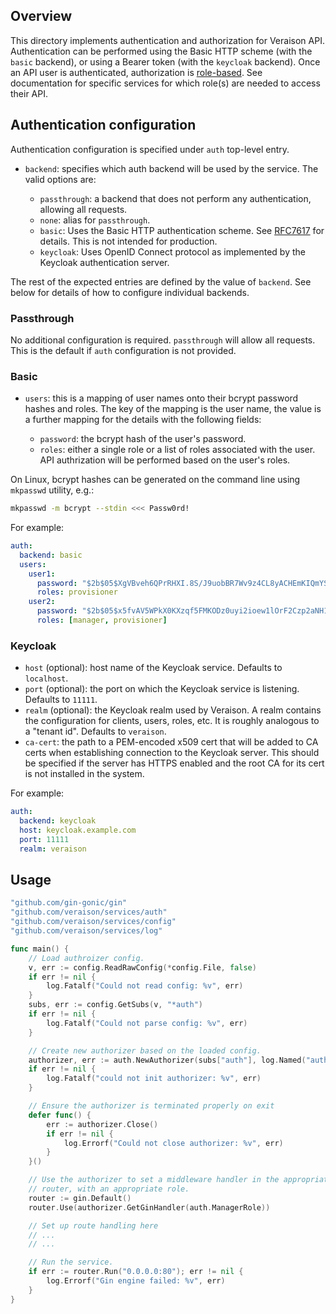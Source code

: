 ## Overview

This directory implements authentication and authorization for Veraison API.
Authentication can be performed using the Basic HTTP scheme (with the `basic`
backend), or using a Bearer token (with the `keycloak` backend). Once an API
user is authenticated, authorization is
[role-based](https://en.wikipedia.org/wiki/Role-based_access_control). See
documentation for specific services for which role(s) are needed to access
their API.

## Authentication configuration

Authentication configuration is specified under `auth` top-level entry.

- `backend`: specifies which auth backend will be used by the service. The
  valid options are:

  - `passthrough`: a backend that does not perform any authentication, allowing
    all requests.
  - `none`: alias for `passthrough`.
  - `basic`: Uses the Basic HTTP authentication scheme. See
    [RFC7617](https://datatracker.ietf.org/doc/html/rfc7617) for details. This
    is not intended for production.
  - `keycloak`: Uses OpenID Connect protocol as implemented by the Keycloak
    authentication server.

The rest of the expected entries are defined by the value of `backend`. See
below for details of how to configure individual backends.

### Passthrough

No additional configuration is required. `passthrough` will allow all requests.
This is the default if `auth` configuration is not provided.

### Basic

- `users`: this is a mapping of user names onto their bcrypt password hashes
  and roles. The key of the mapping is the user name, the value is a further
  mapping for the details with the following fields:

    - `password`: the bcrypt hash of the user's password.
    - `roles`: either a single role or a list of roles associated with the
      user. API authrization will be performed based on the user's roles.

On Linux, bcrypt hashes can be generated on the command line using `mkpasswd`
utility, e.g.:

```bash
mkpasswd -m bcrypt --stdin <<< Passw0rd!
```

For example:

```yaml
auth:
  backend: basic
  users:
    user1:
      password: "$2b$05$XgVBveh6QPrRHXI.8S/J9uobBR7Wv9z4CL8yACHEmKIQmYSSyKAqC" # Passw0rd!
      roles: provisioner
    user2:
      password: "$2b$05$x5fvAV5WPkX0KXzqf5FMKODz0uyi2ioew1lOrF2Czp2aNH1LQmhki" # @s3cr3t
      roles: [manager, provisioner]
```

### Keycloak

- `host` (optional): host name of the Keycloak service. Defaults to
  `localhost`.
- `port` (optional): the port on which the Keycloak service is listening.
  Defaults to `11111`.
- `realm` (optional): the Keycloak realm used by Veraison. A realm contains the
  configuration for clients, users, roles, etc. It is roughly analogous to a
  "tenant id". Defaults to `veraison`.
- `ca-cert`: the path to a PEM-encoded x509 cert that will be added to CA certs
  when establishing connection to the Keycloak server. This should be specified
  if the server has HTTPS enabled and the root CA for its cert is not installed
  in the system.

For example:

```yaml
auth:
  backend: keycloak
  host: keycloak.example.com
  port: 11111
  realm: veraison
```

## Usage

```go
"github.com/gin-gonic/gin"
"github.com/veraison/services/auth"
"github.com/veraison/services/config"
"github.com/veraison/services/log"

func main() {
    // Load authroizer config.
	v, err := config.ReadRawConfig(*config.File, false)
	if err != nil {
		log.Fatalf("Could not read config: %v", err)
	}
	subs, err := config.GetSubs(v, "*auth")
	if err != nil {
		log.Fatalf("Could not parse config: %v", err)
	}

    // Create new authorizer based on the loaded config.
	authorizer, err := auth.NewAuthorizer(subs["auth"], log.Named("auth"))
	if err != nil {
		log.Fatalf("could not init authorizer: %v", err)
	}

    // Ensure the authorizer is terminated properly on exit
	defer func() {
		err := authorizer.Close()
		if err != nil {
			log.Errorf("Could not close authorizer: %v", err)
		}
	}()

    // Use the authorizer to set a middleware handler in the appropriate gin
    // router, with an appropriate role.
    router := gin.Default()
	router.Use(authorizer.GetGinHandler(auth.ManagerRole))

    // Set up route handling here
    // ...
    // ...

    // Run the service.
    if err := router.Run("0.0.0.0:80"); err != nil {
		log.Errorf("Gin engine failed: %v", err)
    }
}

```

